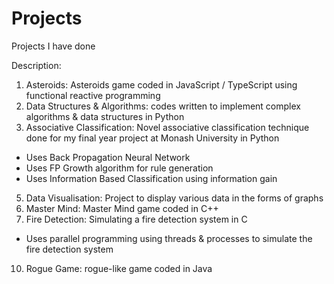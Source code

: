 # Projects
Projects I have done

Description:
1. Asteroids: Asteroids game coded in JavaScript / TypeScript using functional reactive programming
2. Data Structures & Algorithms: codes written to implement complex algorithms & data structures in Python
3. Associative Classification: Novel associative classification technique done for my final year project at Monash University in Python
  - Uses Back Propagation Neural Network
  - Uses FP Growth algorithm for rule generation
  - Uses Information Based Classification using information gain
5. Data Visualisation: Project to display various data in the forms of graphs
6. Master Mind: Master Mind game coded in C++
8. Fire Detection: Simulating a fire detection system in C
  - Uses parallel programming using threads & processes to simulate the fire detection system
10. Rogue Game: rogue-like game coded in Java
